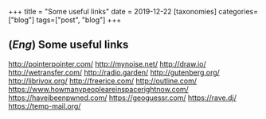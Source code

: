 +++
title = "Some useful links"
date = 2019-12-22
[taxonomies]
categories=["blog"]
tags=["post", "blog"]
+++

## (*Eng*) Some useful links

http://pointerpointer.com/
http://mynoise.net/
http://draw.io/
http://wetransfer.com/
http://radio.garden/
http://gutenberg.org/
http://librivox.org/
http://freerice.com/
http://outline.com/
https://www.howmanypeopleareinspacerightnow.com/
https://haveibeenpwned.com/
https://geoguessr.com/
https://rave.dj/
https://temp-mail.org/
